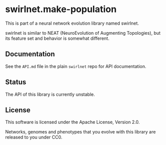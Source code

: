 # swirlnet.make-population

This is part of a neural network evolution library named swirlnet.

swirlnet is similar to NEAT (NeuroEvolution of Augmenting Topologies), but its
feature set and behavior is somewhat different.

## Documentation

See the `API.md` file in the plain `swirlnet` repo for API documentation.

## Status

The API of this library is currently unstable.

## License

This software is licensed under the Apache License, Version 2.0.

Networks, genomes and phenotypes that you evolve with this library are released
to you under CC0.

